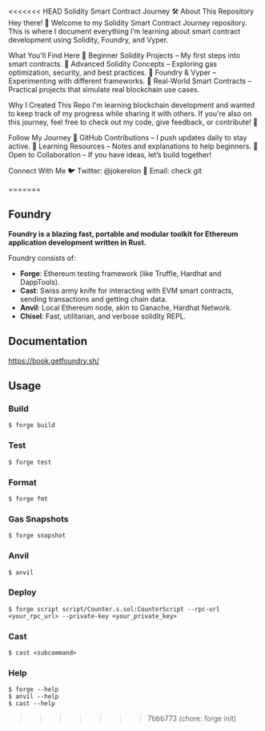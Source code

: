 <<<<<<< HEAD
Solidity Smart Contract Journey 🛠️
About This Repository
Hey there! 👋 Welcome to my Solidity Smart Contract Journey repository.
This is where I document everything I’m learning about smart contract development using Solidity, Foundry, and Vyper.

What You'll Find Here
📌 Beginner Solidity Projects – My first steps into smart contracts.
📌 Advanced Solidity Concepts – Exploring gas optimization, security, and best practices.
📌 Foundry & Vyper – Experimenting with different frameworks.
📌 Real-World Smart Contracts – Practical projects that simulate real blockchain use cases.

Why I Created This Repo
I'm learning blockchain development and wanted to keep track of my progress while sharing it with others.
If you're also on this journey, feel free to check out my code, give feedback, or contribute! 🚀

Follow My Journey
🔹 GitHub Contributions – I push updates daily to stay active.
🔹 Learning Resources – Notes and explanations to help beginners.
🔹 Open to Collaboration – If you have ideas, let’s build together!

Connect With Me
🐦 Twitter: @jokerelon
📧 Email: check git

=======
## Foundry

**Foundry is a blazing fast, portable and modular toolkit for Ethereum application development written in Rust.**

Foundry consists of:

-   **Forge**: Ethereum testing framework (like Truffle, Hardhat and DappTools).
-   **Cast**: Swiss army knife for interacting with EVM smart contracts, sending transactions and getting chain data.
-   **Anvil**: Local Ethereum node, akin to Ganache, Hardhat Network.
-   **Chisel**: Fast, utilitarian, and verbose solidity REPL.

## Documentation

https://book.getfoundry.sh/

## Usage

### Build

```shell
$ forge build
```

### Test

```shell
$ forge test
```

### Format

```shell
$ forge fmt
```

### Gas Snapshots

```shell
$ forge snapshot
```

### Anvil

```shell
$ anvil
```

### Deploy

```shell
$ forge script script/Counter.s.sol:CounterScript --rpc-url <your_rpc_url> --private-key <your_private_key>
```

### Cast

```shell
$ cast <subcommand>
```

### Help

```shell
$ forge --help
$ anvil --help
$ cast --help
```
>>>>>>> 7bbb773 (chore: forge init)
